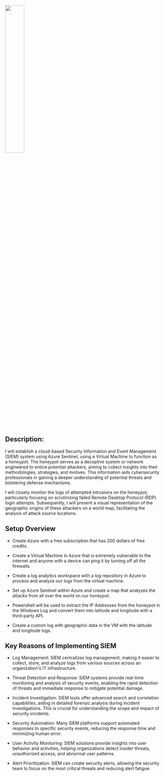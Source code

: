 <p align="left">
<br/>
<img src="https://i.imgur.com/ZO76bvA.png" height="35%" width="35%" alt=""/>
<br />

<h2>Description:</h2>


I will establish a cloud-based Security Information and Event Management (SIEM) system using Azure Sentinel, using a Virtual Machine to function as a honeypot. The honeypot serves as a deceptive system or network engineered to entice potential attackers, aiming to collect insights into their methodologies, strategies, and motives. This information aids cybersecurity professionals in gaining a deeper understanding of potential threats and bolstering defense mechanisms.

I will closely monitor the logs of attempted intrusions on the honeypot, particularly focusing on scrutinizing failed Remote Desktop Protocol (RDP) login attempts. Subsequently, I will present a visual representation of the geographic origins of these attackers on a world map, facilitating the analysis of attack source locations.

<h2></h2>

<h2>Setup Overview</h2>

- Create Azure with a free subscription that has 200 dollars of free credits.
  
- Create a Virtual Machine in Azure that is extremely vulnerable to the internet and anyone with a device can ping it by turning off all the firewalls.

- Create a log analytics workspace with a log repository in Azure to process and analyze our logs from the virtual machine.

- Set up Azure Sentinel within Azure and create a map that analyzes the attacks from all over the world on our honeypot.

- Powershell will be used to extract the IP Addresses from the honeypot in the Windows Log and convert them into latitude and longitude with a third-party API.
- Create a custom log with geographic data in the VM with the latitude and longitude logs.

<h2></h2>

<h2>Key Reasons of Implementing SIEM</h2>

- Log Management: SIEM centralizes log management, making it easier to collect, store, and analyze logs from various sources across an organization's IT infrastructure.

- Threat Detection and Response: SIEM systems provide real-time monitoring and analysis of security events, enabling the rapid detection of threats and immediate response to mitigate potential damage.

- Incident Investigation: SIEM tools offer advanced search and correlation capabilities, aiding in detailed forensic analysis during incident investigations. This is crucial for understanding the scope and impact of security incidents.

- Security Automation: Many SIEM platforms support automated responses to specific security events, reducing the response time and minimizing human error.

- User Activity Monitoring: SIEM solutions provide insights into user behavior and activities, helping organizations detect insider threats, unauthorized access, and abnormal user patterns.

- Alert Prioritization: SIEM can create security alerts, allowing the security team to focus on the most critical threats and reducing alert fatigue.

